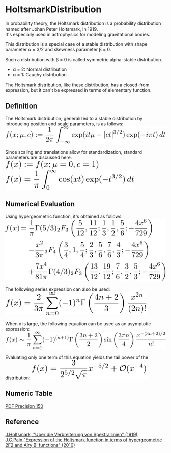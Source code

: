 # HoltsmarkDistribution
 
In probability theory, the Holtsmark distribution is a probability distribution named after Johan Peter Holtsmark, In 1919.  
It's especially used in astrophysics for modeling gravitational bodies.  

This distribution is a special case of a stable distribution with shape parameter &alpha; = 3/2 and skewness parameter &beta; = 0.  

Such a distribution with &beta; = 0 is called symmetric alpha-stable distribution.  
- &alpha; = 2: Normal distribution
- &alpha; = 1: Cauchy distribution

The Holtsmark distribution, like these distribution, has a closed-from expression, but it can't be expressed in terms of elementary function.  

## Definition
The Holtsmark distribution, generalized to a stable distribution by introducing position and scale parameters, is as follows:  
![holtsmark1](figures/holtsmark1.svg)  

Since scaling and translations allow for standardization, standard parameters are discussed here.  
![holtsmark2](figures/holtsmark2.svg)  
![holtsmark3](figures/holtsmark3.svg)  

## Numerical Evaluation
Using hypergeometric function, it's obtained as follows:  
![holtsmark4](figures/holtsmark4.svg)  

The following series expression can also be used:  
![holtsmark5](figures/holtsmark5.svg)  

When x is large, the following equation can be used as an asymptotic expression:  
![holtsmark6](figures/holtsmark6.svg)  

Evaluating only one term of this equation yields the tail power of the distribution:
![holtsmark7](figures/holtsmark7.svg)  

## Numeric Table
[PDF Precision 150](results/pdf_precision150.csv)  

## Reference
[J.Holtsmark, "Uber die Verbreiterung von Spektrallinien" (1919)](https://zenodo.org/records/1424343)  
[J.C.Pain "Expression of the Holtsmark function in terms of hypergeometric 2F2 and Airy Bi functions" (2010)](https://arxiv.org/abs/2001.11893)  
